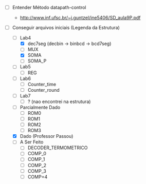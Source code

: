 - [ ] Entender Método datapath-control
    - http://www.inf.ufsc.br/~j.guntzel/ine5406/SD_aula9P.pdf

- [ ] Conseguir arquivos iniciais (Legenda da Estrutura)
    - [ ] Lab4
        - [x] dec7seg (decbin -> binbcd -> bcd7seg)
        - [ ] MUX
        - [x] SOMA
        - [ ] SOMA_P
    - [ ] Lab5
        - [ ] REG
    - [ ] Lab6
        - [ ] Counter_time
        - [ ] Counter_round
    - [ ] Lab7
        - [ ] ? (nao encontrei na estrutura)
    - [ ] Parcialmente Dado
        - [ ] ROM0
        - [ ] ROM1
        - [ ] ROM2
        - [ ] ROM3
    - [X] Dado (Professor Passou)
    - [ ] A Ser Feito
        - [ ] DECODER_TERMOMETRICO
        - [ ] COMP_0
        - [ ] COMP_1
        - [ ] COMP_2
        - [ ] COMP_3
        - [ ] COMP=4